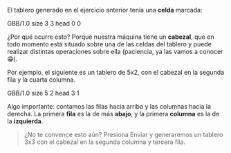 El tablero generado en el ejercicio anterior tenía una **celda** marcada:

<gs-board> 
  GBB/1.0 
  size 3 3 
  head 0 0 
</gs-board>

¿Por qué ocurre esto? Porque nuestra máquina tiene un **cabezal**, que en todo momento está situado sobre una de las celdas del tablero y puede realizar distintas operaciones sobre ella (paciencia, ya las vamos a conocer :grin:).

Por ejemplo, el siguiente es un tablero de 5x2, con el cabezal en la segunda fila y la cuarta columna.

<gs-board> GBB/1.0 size 5 2 head 3 1 </gs-board>

Algo importante: contamos las filas hacia arriba y las columnas hacia la derecha. La primera **fila** es la de más **abajo**, y la primera **columna** es la de la **izquierda**.

> ¿No te convence esto aún? Presiona Enviar y generaremos un tablero 3x3 con el cabezal en la segunda columna y tercera fila.
